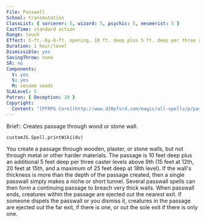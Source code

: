 ```yaml
---
File: Passwall
School: transmutation
ClassList: { sorcerer: 5, wizard: 5, psychic: 5, mesmerist: 5 }
CastTime: standard action
Range: touch
Effect: 5-ft.-by-8-ft. opening, 10 ft. deep plus 5 ft. deep per three additional levels
Duration: 1 hour/level
Dismissible: yes
SavingThrow: none
SR: no
Components:
  V: yes
  S: yes
  M: sesame seeds
SLALevel: 5
Patron: { Deception: 10 }
Copyright:
  Content: "[PFRPG Core](http://www.d20pfsrd.com/magic/all-spells/p/passwall)"
---
```

Brief:: Creates passage through wood or stone wall.

```dataviewjs
customJS.Spell.printWiki(dv)
```

You create a passage through wooden, plaster, or stone walls, but not through metal or other harder materials. The passage is 10 feet deep plus an additional 5 feet deep per three caster levels above 9th (15 feet at 12th, 20 feet at 15th, and a maximum of 25 feet deep at 18th level). If the wall's thickness is more than the depth of the passage created, then a single passwall simply makes a niche or short tunnel. Several passwall spells can then form a continuing passage to breach very thick walls. When passwall ends, creatures within the passage are ejected out the nearest exit. If someone dispels the passwall or you dismiss it, creatures in the passage are ejected out the far exit, if there is one, or out the sole exit if there is only one.
